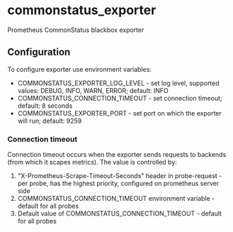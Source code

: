 # commonstatus_exporter
Prometheus CommonStatus blackbox exporter

## Configuration

To configure exporter use environment variables:
* COMMONSTATUS_EXPORTER_LOG_LEVEL - set log level, supported values: DEBUG, INFO, WARN, ERROR; default: INFO
* COMMONSTATUS_CONNECTION_TIMEOUT - set connection timeout; default: 8 seconds
* COMMONSTATUS_EXPORTER_PORT - set port on which the exporter will run; default: 9259

### Connection timeout

Connection timeout occurs when the exporter sends requests to backends (from which it scapes metrics). The value is controlled by:

1. "X-Prometheus-Scrape-Timeout-Seconds" header in probe-request - per probe, has the highest priority, configured on prometheus server side
2. COMMONSTATUS_CONNECTION_TIMEOUT environment variable - default for all probes
3. Default value of COMMONSTATUS_CONNECTION_TIMEOUT - default for all probes
